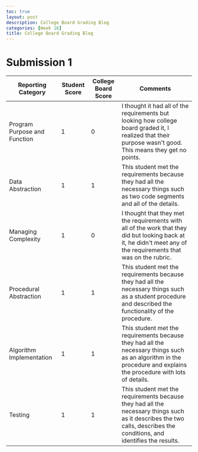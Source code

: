 ```yaml
---
toc: true
layout: post
description: College Board Grading Blog
categories: [Week 16]
title: College Board Grading Blog
---
```


# Submission 1
| Reporting Category | Student Score | College Board Score | Comments |
| ---------- | ---------- | ---------- | ---------- |
| Program Purpose and Function | 1 | 0 | I thought it had all of the requirements but looking how college board graded it, I realized that their purpose wasn't good. This means they get no points. |
| Data Abstraction | 1 | 1 | This student met the requirements because they had all the necessary things such as two code segments and all of the details. |
| Managing Complexity | 1 | 0 | I thought that they met the requirements with all of the work that they did but looking back at it, he didn't meet any of the requirements that was on the rubric. |
| Procedural Abstraction | 1 | 1 | This student met the requirements because they had all the necessary things such as a student procedure and described the functionality of the procedure. |
| Algorithm Implementation | 1 | 1 | This student met the requirements because they had all the necessary things such as an algorithm in the procedure and explains the procedure with lots of details. |
| Testing | 1 | 1 | This student met the requirements because they had all the necessary things such as it describes the two calls, describes the conditions, and identifies the results. |